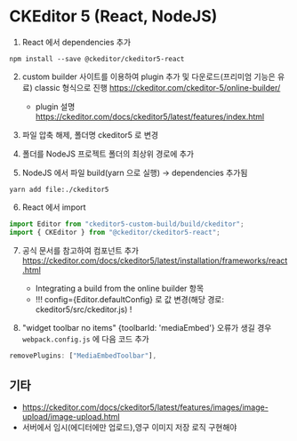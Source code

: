 # CKEditor 5 (React, NodeJS)

1. React 에서 dependencies 추가

```
npm install --save @ckeditor/ckeditor5-react
```

2. custom builder 사이트를 이용하여 plugin 추가 및 다운로드(프리미엄 기능은 유료)
   classic 형식으로 진행
   https://ckeditor.com/ckeditor-5/online-builder/

   - plugin 설명  
     https://ckeditor.com/docs/ckeditor5/latest/features/index.html

3. 파일 압축 해제, 폴더명 ckeditor5 로 변경
4. 폴더를 NodeJS 프로젝트 폴더의 최상위 경로에 추가
5. NodeJS 에서 파일 build(yarn 으로 실행) -> dependencies 추가됨

```
yarn add file:./ckeditor5
```

6. React 에서 import

```js
import Editor from "ckeditor5-custom-build/build/ckeditor";
import { CKEditor } from "@ckeditor/ckeditor5-react";
```

7. 공식 문서를 참고하여 컴포넌트 추가
   https://ckeditor.com/docs/ckeditor5/latest/installation/frameworks/react.html

   - Integrating a build from the online builder 항목
   - !!! config={Editor.defaultConfig} 로 값 변경(해당 경로: ckeditor5/src/ckeditor.js) !

8. "widget toolbar no items" {toolbarId: 'mediaEmbed'} 오류가 생길 경우  
   `webpack.config.js` 에 다음 코드 추가

```js
removePlugins: ["MediaEmbedToolbar"],
```

## 기타

- https://ckeditor.com/docs/ckeditor5/latest/features/images/image-upload/image-upload.html
- 서버에서 임시(에디터에만 업로드),영구 이미지 저장 로직 구현해야
